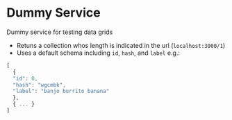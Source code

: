 Dummy Service
=============

Dummy service for testing data grids

* Retuns a collection whos length is indicated in the url (`localhost:3000/1`)
* Uses a default schema including `id`, `hash`, and `label` e.g.:
```js
[ 
  {
  "id": 0,
  "hash": "wgcmbk",
  "label": "banjo burrito banana"
  },
  { ... }
]
```